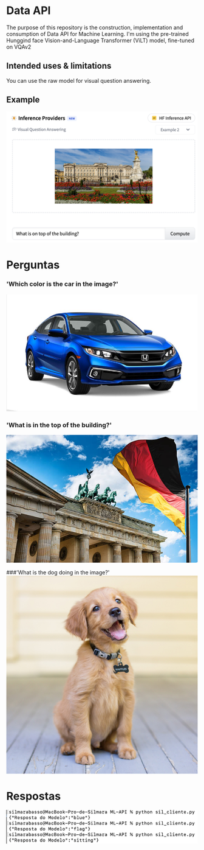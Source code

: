 # Data API


The purpose of this repository is the construction, implementation and consumption of Data API for Machine Learning. I'm using the pre-trained Hunggind face Vision-and-Language Transformer (ViLT) model, fine-tuned on VQAv2

## Intended uses & limitations
You can use the raw model for visual question answering.

## Example 
![QExemple](./images/Example.png)

# Perguntas

### 'Which color is the car in the image?'
![Image 1](./imagem1.jpg)


### 'What is in the top of the building?'
![Image 2](./imagem2.jpg)


###'What is the dog doing in the image?'
![Image 3](./imagem3.jpg)


# Respostas
![Respostas](./images/Respostas.png)

